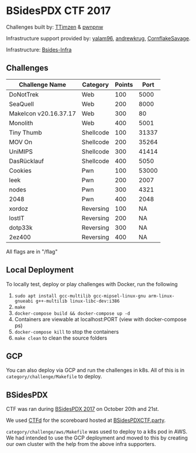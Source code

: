 # BSidesPDX CTF 2017

Challenges built by: [TTimzen](https://twitter.com/TTimzen) & [pwnpnw](https://twitter.com/pwnpnw)

Infrastructure support provided by: [yalam96](https://twitter.com/yalam96), [andrewkrug](https://twitter.com/andrewkrug), [CornflakeSavage](https://twitter.com/CornflakeSavage).

Infrastructure: [Bsides-Infra](https://github.com/flamingspaz/bsides-infra)

## Challenges

| Challenge Name | Category | Points | Port |
|----------------|----------|--------|------|
| DoNotTrek | Web | 100 | 5000 |
| SeaQuell | Web | 200 | 8000 |
| MakeIcon v20.16.37.17 | Web | 300 | 80 |
| Monolith | Web | 400 | 5001 |
| Tiny Thumb | Shellcode | 100 | 31337 |
| MOV On | Shellcode | 200 | 35264 |
| UniMIPS | Shellcode | 300 | 41414 |
| DasRücklauf | Shellcode | 400 | 5050 |
| Cookies | Pwn | 100 | 53000 |
| leek | Pwn | 200 | 2007 |
| nodes | Pwn | 300 | 4321 |
| 2048 | Pwn | 400 | 2048 |
| xordoz | Reversing | 100 | NA |
| lostIT | Reversing | 200 | NA |
| dotp33k | Reversing | 300 | NA |
| 2ez400 | Reversing | 400 | NA |

All flags are in "/flag"

## Local Deployment

To locally test, deploy or play challenges with Docker, run the following

1. `sudo apt install gcc-multilib gcc-mipsel-linux-gnu arm-linux-gnueabi g++-multilib linux-libc-dev:i386`
1. `make`
1. `docker-compose build && docker-compose up -d`
1. Containers are viewable at localhost:PORT (view with docker-compose ps)
1. `docker-compose kill` to stop the containers
1. `make clean` to clean the source folders

## GCP

You can also deploy via GCP and run the challenges in k8s. All of this is in `category/challenge/Makefile` to deploy.

## BSidesPDX

CTF was ran during [BSidesPDX 2017](https://bsidespdx.org/events/2017/contests-events.html) on October 20th and 21st.

We used [CTFd](https://ctfd.io/) for the scoreboard hosted at [BSidesPDXCTF.party](https://bsidespdxctf.party/).

`category/challenge/aws/Makefile` was used to deploy to a k8s pod in AWS. We had intended to use the GCP deployment and moved to this by creating our own cluster with the help from the above infra supporters.
